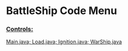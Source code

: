<h1> BattleShip Code Menu </h1>
<h3><a href="https://github.com/pkingori/Java-GenSpark/tree/main/GenSpark-A06_BattleShip/src/net/GenSpark/controls"> Controls: </h3> Main.java; Load.java; Ignition.java; WarShip.java</br>

